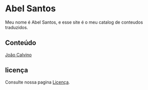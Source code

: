 # Abel Santos
Meu nome é Abel Santos, e esse site é o meu catalog de conteudos traduzidos.

## Conteúdo
[João Calvino](joao-calvino/index.md)

## licença
Consulte nossa pagina [Licença](LICENÇA.md).

